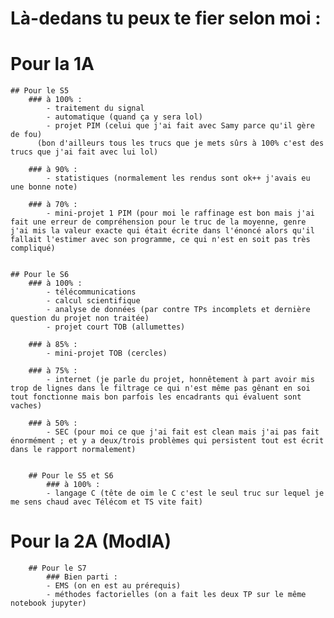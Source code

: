 Là-dedans tu peux te fier selon moi :
============================
  # Pour la 1A
	## Pour le S5
  	 	### à 100% :
  	 	  	- traitement du signal
  	 	  	- automatique (quand ça y sera lol)
  	 	  	- projet PIM (celui que j'ai fait avec Samy parce qu'il gère de fou)
  	 	  (bon d'ailleurs tous les trucs que je mets sûrs à 100% c'est des trucs que j'ai fait avec lui lol)
  	 	  
  		### à 90% :
  	 	  	- statistiques (normalement les rendus sont ok++ j'avais eu une bonne note)
  	 	  	
  	 	### à 70% :
  	 		- mini-projet 1 PIM (pour moi le raffinage est bon mais j'ai fait une erreur de compréhension pour le truc de la moyenne, genre j'ai mis la valeur exacte qui était écrite dans l'énoncé alors qu'il fallait l'estimer avec son programme, ce qui n'est en soit pas très compliqué)
  	 	  
  	 	  
	## Pour le S6
		### à 100% :
  	 	  	- télécommunications
  	 	  	- calcul scientifique
  	 	  	- analyse de données (par contre TPs incomplets et dernière question du projet non traitée)
  	 	  	- projet court TOB (allumettes)
  	 	
  	 	### à 85% :
  	 		- mini-projet TOB (cercles)
  	 	  
  	 	### à 75% :
  	 	  	- internet (je parle du projet, honnêtement à part avoir mis trop de lignes dans le filtrage ce qui n'est même pas gênant en soi tout fonctionne mais bon parfois les encadrants qui évaluent sont vaches)
  	 	
  	 	### à 50% :
  	 	  	- SEC (pour moi ce que j'ai fait est clean mais j'ai pas fait énormément ; et y a deux/trois problèmes qui persistent tout est écrit dans le rapport normalement)
  
  
    	## Pour le S5 et S6
      		### à 100% :
  	 		- langage C (tête de oim le C c'est le seul truc sur lequel je me sens chaud avec Télécom et TS vite fait)
	 	  


  # Pour la 2A (ModIA)
    	## Pour le S7
      		### Bien parti :
			- EMS (on en est au prérequis)
			- méthodes factorielles (on a fait les deux TP sur le même notebook jupyter)
